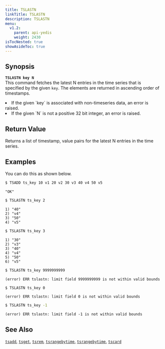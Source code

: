 ```yaml
---
title: TSLASTN
linkTitle: TSLASTN
description: TSLASTN
menu:
  v1.2:
    parent: api-yedis
    weight: 2430
isTocNested: true
showAsideToc: true
---
```


## Synopsis
<b>`TSLASTN key N`</b><br>
This command fetches the latest N entries in the time series that is specified by the given `key`.
The elements are returned in ascending order of timestamps.

<li>If the given `key` is associated with non-timeseries data, an error is raised.</li>
<li>If the given `N` is not a positive 32 bit integer, an error is raised.</li>

## Return Value
Returns a list of timestamp, value pairs for the latest N entries in the time series.

## Examples

You can do this as shown below.

```sh
$ TSADD ts_key 10 v1 20 v2 30 v3 40 v4 50 v5
```

```
"OK"
```

```sh
$ TSLASTN ts_key 2
```

```
1) "40"
2) "v4"
3) "50"
4) "v5"
```

```sh
$ TSLASTN ts_key 3
```

```
1) "30"
2) "v3"
3) "40"
4) "v4"
5) "50"
6) "v5"
```

```sh
$ TSLASTN ts_key 9999999999
```

```
(error) ERR tslastn: limit field 9999999999 is not within valid bounds
```

```sh
$ TSLASTN ts_key 0
```

```
(error) ERR tslastn: limit field 0 is not within valid bounds
```

```sh
$ TSLASTN ts_key -1
```

```
(error) ERR tslastn: limit field -1 is not within valid bounds
```

## See Also
[`tsadd`](../tsadd/), [`tsget`](../tsget/), [`tsrem`](../tsrem/),
[`tsrangebytime`](../tsrangebytime), [`tsrangebytime`](../tsrangebytime), [`tscard`](../tscard)
